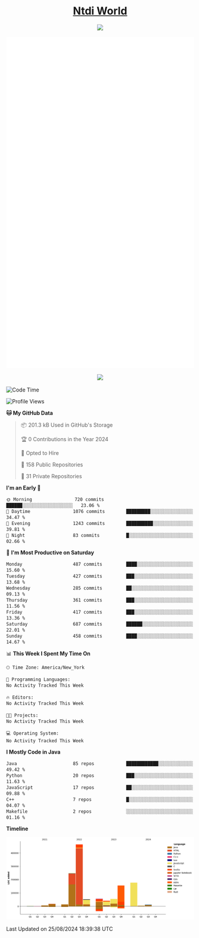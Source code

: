 <h1 align="center"><a href="https://www.ntdi.world">Ntdi World</a></h1>
<p align="center">
  <a href="https://github.com/n-tdi"><img src="https://readme-typing-svg.herokuapp.com?lines=FullStack+Developer;Web+Developer;Open-Source+Enthusiast;Java+Developer;Spigot-API%20Developer;&center=true&width=500&height=50"></a>
</p>

<div align="center">
  <img src="/github-metrics.svg"></img>
  
  <img src="https://komarev.com/ghpvc/?username=n-tdi&color=green"></img>
</div>

<!-- May use later.. idk -->
<!-- <a href="http://www.github.com/n-tdi"><img src="https://github-readme-stats.vercel.app/api?username=n-tdi&show_icons=true&hide=&count_private=true&title_color=0891b2&text_color=ffffff&icon_color=0891b2&bg_color=1c1917&hide_border=true&show_icons=true" alt="n-tdi's GitHub stats" /></a> -->

<!--START_SECTION:waka-->
![Code Time](http://img.shields.io/badge/Code%20Time-324%20hrs%2046%20mins-blue)

![Profile Views](http://img.shields.io/badge/Profile%20Views-3-blue)

**🐱 My GitHub Data** 

> 📦 201.3 kB Used in GitHub's Storage 
 > 
> 🏆 0 Contributions in the Year 2024
 > 
> 💼 Opted to Hire
 > 
> 📜 158 Public Repositories 
 > 
> 🔑 31 Private Repositories 
 > 
**I'm an Early 🐤** 

```text
🌞 Morning                720 commits         ██████░░░░░░░░░░░░░░░░░░░   23.06 % 
🌆 Daytime                1076 commits        █████████░░░░░░░░░░░░░░░░   34.47 % 
🌃 Evening                1243 commits        ██████████░░░░░░░░░░░░░░░   39.81 % 
🌙 Night                  83 commits          █░░░░░░░░░░░░░░░░░░░░░░░░   02.66 % 
```
📅 **I'm Most Productive on Saturday** 

```text
Monday                   487 commits         ████░░░░░░░░░░░░░░░░░░░░░   15.60 % 
Tuesday                  427 commits         ███░░░░░░░░░░░░░░░░░░░░░░   13.68 % 
Wednesday                285 commits         ██░░░░░░░░░░░░░░░░░░░░░░░   09.13 % 
Thursday                 361 commits         ███░░░░░░░░░░░░░░░░░░░░░░   11.56 % 
Friday                   417 commits         ███░░░░░░░░░░░░░░░░░░░░░░   13.36 % 
Saturday                 687 commits         ██████░░░░░░░░░░░░░░░░░░░   22.01 % 
Sunday                   458 commits         ████░░░░░░░░░░░░░░░░░░░░░   14.67 % 
```


📊 **This Week I Spent My Time On** 

```text
🕑︎ Time Zone: America/New_York

💬 Programming Languages: 
No Activity Tracked This Week

🔥 Editors: 
No Activity Tracked This Week

🐱‍💻 Projects: 
No Activity Tracked This Week

💻 Operating System: 
No Activity Tracked This Week
```

**I Mostly Code in Java** 

```text
Java                     85 repos            ████████████░░░░░░░░░░░░░   49.42 % 
Python                   20 repos            ███░░░░░░░░░░░░░░░░░░░░░░   11.63 % 
JavaScript               17 repos            ██░░░░░░░░░░░░░░░░░░░░░░░   09.88 % 
C++                      7 repos             █░░░░░░░░░░░░░░░░░░░░░░░░   04.07 % 
Makefile                 2 repos             ░░░░░░░░░░░░░░░░░░░░░░░░░   01.16 % 
```



**Timeline**

![Lines of Code chart](https://raw.githubusercontent.com/n-tdi/n-tdi/main/assets/bar_graph.png)


 Last Updated on 25/08/2024 18:39:38 UTC
<!--END_SECTION:waka-->
